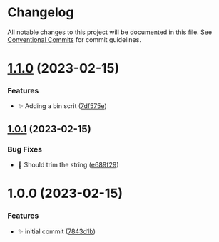 # Changelog

All notable changes to this project will be documented in this file. See
[Conventional Commits](https://conventionalcommits.org) for commit guidelines.

# [1.1.0](https://github.com/zelkhor/figma-gradient-to-tailwind-class/compare/v1.0.1...v1.1.0) (2023-02-15)


### Features

* ✨ Adding a bin scrit ([7df575e](https://github.com/zelkhor/figma-gradient-to-tailwind-class/commit/7df575eb47cff0e946b127488fea838a9e386a66))

## [1.0.1](https://github.com/zelkhor/figma-gradient-to-tailwind-class/compare/v1.0.0...v1.0.1) (2023-02-15)


### Bug Fixes

* 🐛 Should trim the string ([e689f29](https://github.com/zelkhor/figma-gradient-to-tailwind-class/commit/e689f29f9f32b255149e50ef9a33c9ba59cb6e9e))

# 1.0.0 (2023-02-15)


### Features

* ✨ initial commit ([7843d1b](https://github.com/zelkhor/figma-gradient-to-tailwind-class/commit/7843d1b2e5514f7be8f879693e6c3cea1633f7b2))
